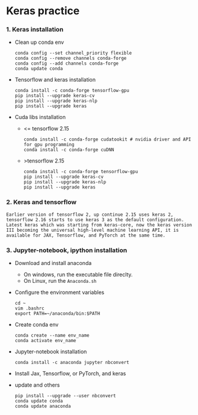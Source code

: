 # Keras practice

### 1. Keras installation

* Clean up conda env

  ```shell
  conda config --set channel_priority flexible
  conda config --remove channels conda-forge
  conda config --add channels conda-forge
  conda update conda
  ```

  

* Tensorflow and keras installation

  ```shell
  conda install -c conda-forge tensorflow-gpu
  pip install --upgrade keras-cv
  pip install --upgrade keras-nlp
  pip install --upgrade keras
  ```

  

* Cuda libs installation

  * <= tensorflow 2.15 

    ```shell 
    conda install -c conda-forge cudatookit # nvidia driver and API for gpu programming
    conda install -c conda-forge cuDNN  
    ```

    

  * \>tensorflow 2.15

    ```shell 
    conda install -c conda-forge tensorflow-gpu
    pip install --upgrade keras-cv
    pip install --upgrade keras-nlp
    pip install --upgrade keras
    ```

    

### 2. Keras and tensorflow

`Earlier version of tensorflow 2, up continue 2.15 uses keras 2, tensorflow 2.16 starts to use keras 3 as the default configuration. Latest keras which was starting from keras-core, now the keras version III becoming the universal high-level machine learning API, it is available for JAX, Tensorflow, and PyTorch at the same time. `



### 3. Jupyter-notebook, ipython installation

* Download and install anaconda

  * On windows, run the executable file direclty. 
  * On Linux, run the `Anaconda.sh`

* Configure the environment variables

  ```shell
  cd ~
  vim .bashrc
  export PATH=~/anaconda/bin:$PATH
  ```

* Create conda env

  ```shell
  conda create --name env_name
  conda activate env_name
  ```

* Jupyter-notebook installation

  ```shell
  conda install -c anaconda jupyter nbconvert
  ```

* Install Jax, Tensorflow, or PyTorch, and keras

* update and others

  ```shell
  pip install --upgrade --user nbconvert
  conda update conda
  conda update anaconda
  ```

  

